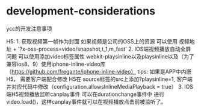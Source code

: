 # development-considerations
ycc的开发注意事项


H5:
    1. 获取视频第一帧作为封面 如果视频是公司的OSS上的资源 可以使用 视频地址 + '?x-oss-process=video/snapshot,t_1,m_fast'
    2. IOS端视频播放自动全屏问题 可以使用添加video标签属性 webkit-playsinline以及playsinline以及（为了兼容ios8、9）使用iphone-inline-video库           （https://github.com/fregante/iphone-inline-video） tips: 如果是APP中内嵌H5， 需要客户端配合修改 H5在 source标签的src上添加?playsinline=1, 客户端并对应代码中修改（configuration.allowsInlineMediaPlayback = true）
    3. IOS端H5视频播放监听canplay事件 可以在durationchange事件中 进行video.load()，这样canplay事件就可以在视频播放点击前被监听了。
    
